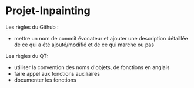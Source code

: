 # Projet-Inpainting

Les règles du Github :
-  mettre un nom de commit évocateur et ajouter une description détaillée de ce qui a été ajouté/modifié et de ce qui marche ou pas 


Les règles du QT: 
- utiliser la convention des noms d'objets, de fonctions en anglais
- faire appel aux fonctions auxiliaires 
- documenter les fonctions 
